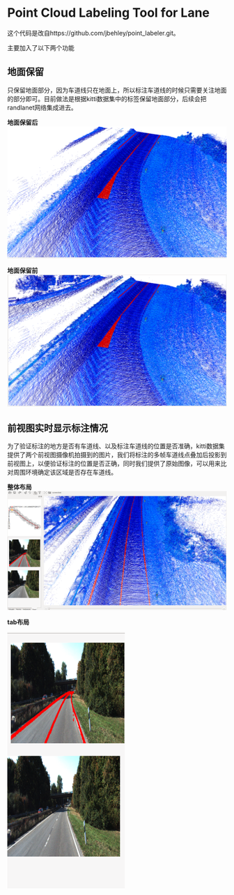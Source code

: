 # Point Cloud Labeling Tool for Lane

这个代码是改自https://github.com/jbehley/point_labeler.git。

主要加入了以下两个功能

## 地面保留
只保留地面部分，因为车道线只在地面上，所以标注车道线的时候只需要关注地面的部分即可。目前做法是根据kitti数据集中的标签保留地面部分，后续会把randlanet网络集成进去。

**地面保留后** 
![avatar](img/1.png)

**地面保留前**
![avatar](img/2.png)

## 前视图实时显示标注情况
为了验证标注的地方是否有车道线、以及标注车道线的位置是否准确，kitti数据集提供了两个前视图摄像机拍摄到的图片，我们将标注的多帧车道线点叠加后投影到前视图上，以便验证标注的位置是否正确，同时我们提供了原始图像，可以用来比对周围环境确定该区域是否存在车道线。

**整体布局**
![avatar](img/3.png)

**tab布局**

![avatar](img/4.png)
